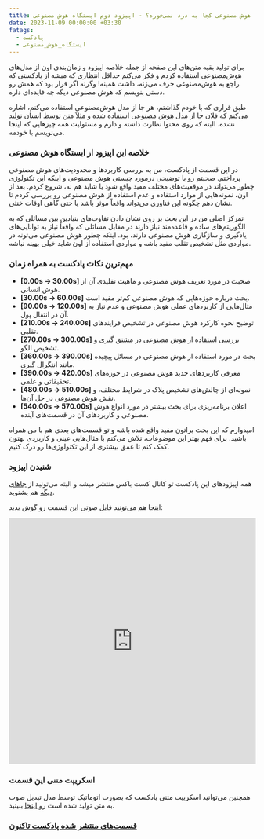 ```yaml
---
title: هوش مصنوعی کجا به درد نمی‌خوره؟ - اپیزود دوم ایستگاه هوش مصنوعی
date: 2023-11-09 00:00:00 +03:30
fatags:
  - پادکست
  - ایستگاه_هوش_مصنوعی
---
```


برای تولید بقیه متن‌های این صفحه از جمله خلاصه اپیزود و زمان‌بندی اون از مدل‌های هوش‌مصنوعی استفاده کردم و فکر می‌کنم حداقل انتظاری که میشه از پادکستی که راجع به هوش‌مصنوعی حرف می‌زنه، داشت همینه! وگرنه اگر قرار بود که همش رو دستی بنویسم که هوش مصنوعی دیگه چه فایده‌ای داره.

طبق قراری که با خودم گذاشتم، هر جا از مدل هوش‌مصنوعی استفاده می‌کنم، اشاره می‌کنم که فلان جا از مدل‌ هوش مصنوعی استفاده شده و مثلاً متن توسط انسان تولید نشده. البته که روی محتوا نظارت داشته و دارم و مسئولیت همه چیزهایی که اینجا می‌نویسم با خودمه.

### خلاصه این اپیزود از ایستگاه هوش مصنوعی

در این قسمت از پادکست، من به بررسی کاربردها و محدودیت‌های هوش مصنوعی پرداختم. صحبتم رو با توضیحی درمورد چیستی هوش مصنوعی و اینکه این تکنولوژی چطور می‌تواند در موقعیت‌های مختلف مفید واقع شود یا شاید هم نه، شروع کردم. بعد از اون، نمونه‌هایی از موارد استفاده و عدم استفاده از هوش مصنوعی رو بررسی کردم تا نشان دهم چگونه این فناوری می‌تواند واقعاً موثر باشد یا حتی گاهی اوقات خنثی.

تمرکز اصلی من در این بحث بر روی نشان دادن تفاوت‌های بنیادین بین مسائلی که به الگوریتم‌های ساده و قاعده‌مند نیاز دارند در مقابل مسائلی که واقعاً نیاز به توانایی‌های یادگیری و سازگاری هوش مصنوعی دارند، بود. اینکه چطور هوش مصنوعی می‌تونه در مواردی مثل تشخیص تقلب مفید باشه و مواردی استفاده از اون شاید خیلی بهینه نباشه.

### مهم‌ترین نکات پادکست به همراه زمان

- **[0.00s -> 30.00s]** صحبت در مورد تعریف هوش مصنوعی و ماهیت تقلیدی آن از هوش انسانی.
- **[30.00s -> 60.00s]** بحث درباره حوزه‌هایی که هوش مصنوعی کم‌تر مفید است.
- **[90.00s -> 120.00s]** مثال‌هایی از کاربردهای عملی هوش مصنوعی و عدم نیاز به آن در انتقال پول.
- **[210.00s -> 240.00s]** توضیح نحوه کارکرد هوش مصنوعی در تشخیص فرایندهای تقلبی.
- **[270.00s -> 300.00s]** بررسی استفاده از هوش مصنوعی در مشتق گیری و تشخیص الگو.
- **[360.00s -> 390.00s]** بحث در مورد استفاده از هوش مصنوعی در مسائل پیچیده مانند انتگرال گیری.
- **[390.00s -> 420.00s]** معرفی کاربردهای جدید هوش مصنوعی در حوزه‌های تحقیقاتی و علمی.
- **[480.00s -> 510.00s]** نمونه‌ای از چالش‌های تشخیص پلاک در شرایط مختلف، و نقش هوش مصنوعی در حل آن‌ها.
- **[540.00s -> 570.00s]** اعلان برنامه‌ریزی برای بحث بیشتر در مورد انواع هوش مصنوعی و کاربردهای آن در قسمت‌های آینده.

امیدوارم که این بحث براتون مفید واقع شده باشه و تو قسمت‌های بعدی هم با من همراه باشید. برای فهم بهتر این موضوعات، تلاش می‌کنم با مثال‌هایی عینی و کاربردی بهتون کمک کنم تا عمق بیشتری از این تکنولوژی‌ها رو درک کنیم.

### شنیدن  اپیزود
همه اپیزودهای این پادکست تو کانال کست باکس منتشر میشه و البته می‌تونید از [جاهای دیگه](https://aprd.ir/podcast/) هم بشنوید. 

اینجا هم می‌تونید فایل صوتی این قسمت رو گوش بدید:

<iframe src="https://castbox.fm/app/castbox/player/id5618013/id642154960?v=8.22.11&autoplay=0" frameborder="0" width="100%" height="500"></iframe>

### اسکریپت متنی این قسمت

همچنین می‌توانید اسکریپت متنی پادکست که بصورت اتوماتیک توسط مدل تبدیل صوت به متن تولید شده است رو [اینجا](https://aprd.ir/transcripts/ai-station-e02/) ببینید. 
### [قسمت‌های منتشر‌ شده پادکست تاکنون](https://aprd.ir/fatags/%D8%A7%DB%8C%D8%B3%D8%AA%DA%AF%D8%A7%D9%87_%D9%87%D9%88%D8%B4_%D9%85%D8%B5%D9%86%D9%88%D8%B9%DB%8C/)